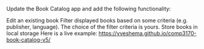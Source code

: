 Update the Book Catalog app and add the following functionality:

Edit an existing book
Filter displayed books based on some criteria (e.g. publisher, language). The choice of the filter criteria is yours.
Store books in local storage
Here is a live example: https://yveshema.github.io/comp3170-book-catalog-v5/